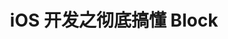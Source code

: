 ---
layout: post
title: iOS 开发之彻底搞懂 Block
categories: iOS
description: 一次搞定 Block
keywords: oc, gcd
--- 